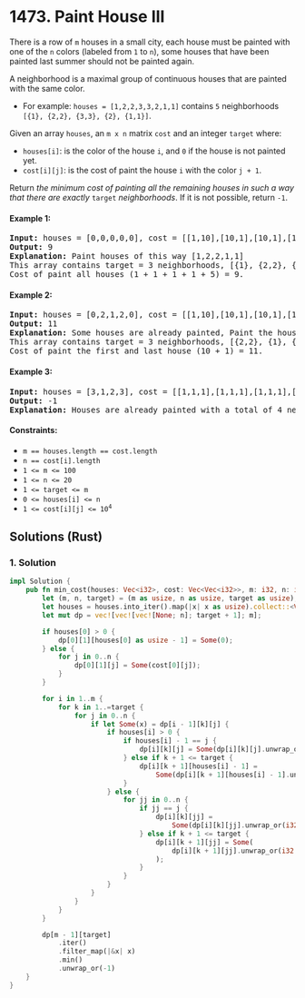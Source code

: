 # 1473. Paint House III
There is a row of `m` houses in a small city, each house must be painted with one of the `n` colors (labeled from `1` to `n`), some houses that have been painted last summer should not be painted again.

A neighborhood is a maximal group of continuous houses that are painted with the same color.

* For example: `houses = [1,2,2,3,3,2,1,1]` contains `5` neighborhoods `[{1}, {2,2}, {3,3}, {2}, {1,1}]`.

Given an array `houses`, an `m x n` matrix `cost` and an integer `target` where:

* `houses[i]`: is the color of the house `i`, and `0` if the house is not painted yet.
* `cost[i][j]`: is the cost of paint the house `i` with the color `j + 1`.

Return *the minimum cost of painting all the remaining houses in such a way that there are exactly* `target` *neighborhoods*. If it is not possible, return `-1`.

#### Example 1:
<pre>
<strong>Input:</strong> houses = [0,0,0,0,0], cost = [[1,10],[10,1],[10,1],[1,10],[5,1]], m = 5, n = 2, target = 3
<strong>Output:</strong> 9
<strong>Explanation:</strong> Paint houses of this way [1,2,2,1,1]
This array contains target = 3 neighborhoods, [{1}, {2,2}, {1,1}].
Cost of paint all houses (1 + 1 + 1 + 1 + 5) = 9.
</pre>

#### Example 2:
<pre>
<strong>Input:</strong> houses = [0,2,1,2,0], cost = [[1,10],[10,1],[10,1],[1,10],[5,1]], m = 5, n = 2, target = 3
<strong>Output:</strong> 11
<strong>Explanation:</strong> Some houses are already painted, Paint the houses of this way [2,2,1,2,2]
This array contains target = 3 neighborhoods, [{2,2}, {1}, {2,2}].
Cost of paint the first and last house (10 + 1) = 11.
</pre>

#### Example 3:
<pre>
<strong>Input:</strong> houses = [3,1,2,3], cost = [[1,1,1],[1,1,1],[1,1,1],[1,1,1]], m = 4, n = 3, target = 3
<strong>Output:</strong> -1
<strong>Explanation:</strong> Houses are already painted with a total of 4 neighborhoods [{3},{1},{2},{3}] different of target = 3.
</pre>

#### Constraints:
* `m == houses.length == cost.length`
* `n == cost[i].length`
* `1 <= m <= 100`
* `1 <= n <= 20`
* `1 <= target <= m`
* `0 <= houses[i] <= n`
* <code>1 <= cost[i][j] <= 10<sup>4</sup></code>

## Solutions (Rust)

### 1. Solution
```Rust
impl Solution {
    pub fn min_cost(houses: Vec<i32>, cost: Vec<Vec<i32>>, m: i32, n: i32, target: i32) -> i32 {
        let (m, n, target) = (m as usize, n as usize, target as usize);
        let houses = houses.into_iter().map(|x| x as usize).collect::<Vec<_>>();
        let mut dp = vec![vec![vec![None; n]; target + 1]; m];

        if houses[0] > 0 {
            dp[0][1][houses[0] as usize - 1] = Some(0);
        } else {
            for j in 0..n {
                dp[0][1][j] = Some(cost[0][j]);
            }
        }

        for i in 1..m {
            for k in 1..=target {
                for j in 0..n {
                    if let Some(x) = dp[i - 1][k][j] {
                        if houses[i] > 0 {
                            if houses[i] - 1 == j {
                                dp[i][k][j] = Some(dp[i][k][j].unwrap_or(i32::MAX).min(x));
                            } else if k + 1 <= target {
                                dp[i][k + 1][houses[i] - 1] =
                                    Some(dp[i][k + 1][houses[i] - 1].unwrap_or(i32::MAX).min(x));
                            }
                        } else {
                            for jj in 0..n {
                                if jj == j {
                                    dp[i][k][jj] =
                                        Some(dp[i][k][jj].unwrap_or(i32::MAX).min(x + cost[i][jj]));
                                } else if k + 1 <= target {
                                    dp[i][k + 1][jj] = Some(
                                        dp[i][k + 1][jj].unwrap_or(i32::MAX).min(x + cost[i][jj]),
                                    );
                                }
                            }
                        }
                    }
                }
            }
        }

        dp[m - 1][target]
            .iter()
            .filter_map(|&x| x)
            .min()
            .unwrap_or(-1)
    }
}
```

